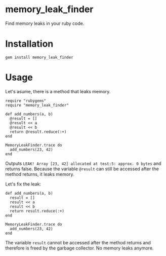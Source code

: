 memory_leak_finder
==================

Find memory leaks in your ruby code.

Installation
============

```
gem install memory_leak_finder
```

Usage
=====

Let's asume, there is a method that leaks memory.

```
require "rubygems"
require "memory_leak_finder"

def add_numbers(a, b)
  @result = []
  @result << a
  @result << b
  return @result.reduce(:+)
end

MemoryLeakFinder.trace do
  add_numbers(23, 42)
end
```

Outputs `LEAK! Array [23, 42] allocated at test:5: approx. 0 bytes`
and returns false. Because the variable `@result` can still be accessed
after the method returns, it leaks memory.

Let's fix the leak:

```
def add_numbers(a, b)
  result = []
  result << a
  result << b
  return result.reduce(:+)
end

MemoryLeakFinder.trace do
  add_numbers(23, 42)
end
```

The variable `result` cannot be accessed after the method returns and
therefore is freed by the garbage collector. No memory leaks anymore.
